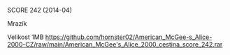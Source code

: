 SCORE 242 (2014-04)

Mrazík

Velikost 1MB https://github.com/hornster02/American_McGee-s_Alice-2000-CZ/raw/main/American_McGee's_Alice_2000_cestina_score_242.rar

